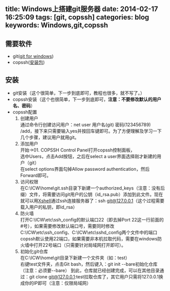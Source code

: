 title: Windows上搭建git服务器
date: 2014-02-17 16:25:09
tags: [git, copssh]
categories: blog
keywords: Windows,git,copssh
---

## 需要软件
* git([git for windows](http://git-scm.com/download/win))
* copssh([安装包](http://sudu.newhua.com:82/down/Copssh_4.1.0_Installer.zip))

## 安装
* git安装（这个很简单，下一步到底即可，教程也很多，就不写了。）
* copssh安装（这个也很简单，下一步到底即可，**注意：不要修改默认的用户名、密码**）
* copssh配置
    1. 创建用户  
    通过命令行创建访问用户：net user 用户名(git) 密码(123456789) /add，接下来只需要输入yes并按回车键即可。为了方便理解及学习一下几个步骤，建议用户就用git。
    2. 添加用户  
    开始->01. COPSSH Control Panel打开copssh控制面板，  
    选中Users，点击Add按钮，之后在select a user界面选择刚才新建的用户（git）  
    在select options界面勾掉Allow password authentication，然后Forward即可。
    3. 访问权限  
    在C:\ICW\home\git\.ssh目录下新建一个authorized_keys（注意：没有后缀）文件，将需要访问git用户的公钥（id_rsa.pub）添加到此文件。现在就可以用[Xshell](http://dlsw.baidu.com/sw-search-sp/soft/7b/15201/Xshell4_4.0.0129.3864788376.exe)通过ssh连接服务器了：ssh git@127.0.0.1（这个过程需要载入用户的私钥，即id_rsa）
    4. 防火墙  
    打开C:\ICW\etc\ssh_config的默认端口22（即去掉Port 22这一行前面的#号），如果需要修改默认端口号，需要同时修改C:\ICW\etc\ssh_config、C:\ICW\etc\sshd_config两个文件中的端口
    copssh默认使用22端口，如果需要非本机拉取代码，需要在windows防火墙中打开22号端口（只需要针对局域网打开即可）。
    4. 初始化git仓库  
    在C:\ICW\home\git目录下新建一个文件夹（如：test）  
    右键test文件夹，点击Git bash，然后键入：git init --bare初始化仓库（注意：必须要--bare）
    到此，仓库就已经创建完成，可以在其他目录通过：git clone git@127.0.0.1:test拉取仓库了，其它用户只需将127.0.0.1换成你的IP即可（注意：仅限局域网）